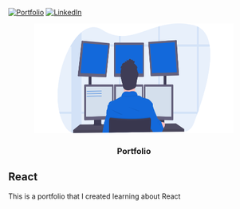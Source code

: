 [![Portfolio][portfolio-shield]][portfolio-url]
[![LinkedIn][linkedin-shield]][linkedin-url]

<!-- PROJECT LOGO -->
<p align="center">
    <a href="https://github.com/torres274/react-portfolio">
        <img src="src/images/undraw_programming.svg" alt="Logo" width="400" height="220">
    </a>
    <h3 align="center">Portfolio</h3>
</p>

<!-- ABOUT THE PROJECT -->

## React

This is a portfolio that I created learning about React

<!-- MARKDOWN LINKS & IMAGES -->

[portfolio-shield]: https://img.shields.io/badge/-Portfolio-black.svg?style=for-the-badge&logo=portfolio&colorB=555
[portfolio-url]: https://dtorres-portfolio.netlify.app/
[linkedin-shield]: https://img.shields.io/badge/-LinkedIn-black.svg?style=for-the-badge&logo=linkedin&colorB=555
[linkedin-url]: https://linkedin.com/in/daniel-torres-1996abc

